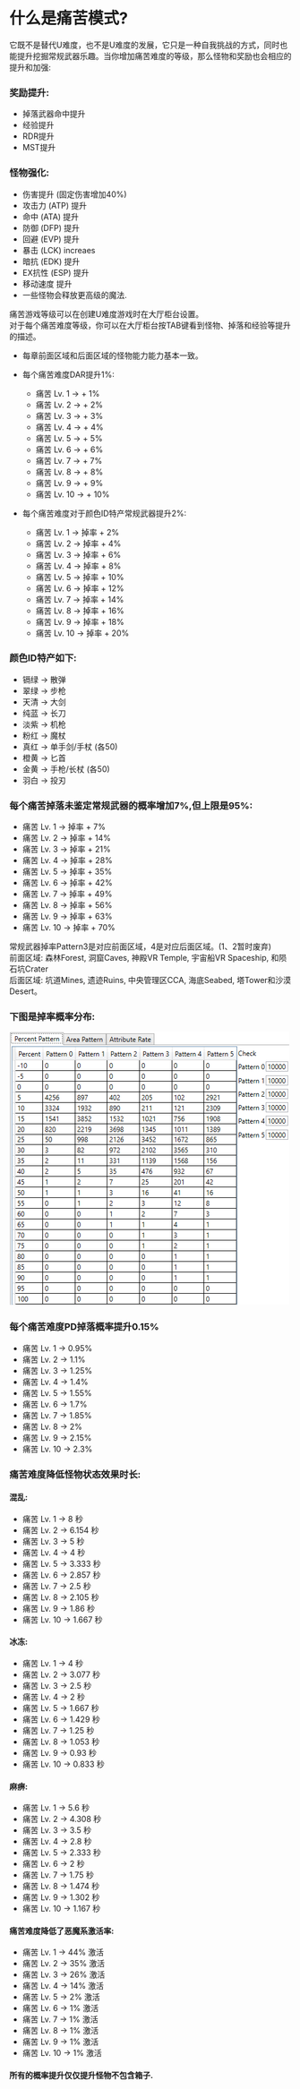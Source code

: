# 什么是痛苦模式?

它既不是替代U难度，也不是U难度的发展，它只是一种自我挑战的方式，同时也能提升挖掘常规武器乐趣。当你增加痛苦难度的等级，那么怪物和奖励也会相应的提升和加强:

### 奖励提升:

* 掉落武器命中提升  
* 经验提升  
* RDR提升  
* MST提升

### 怪物强化:
  
* 伤害提升 (固定伤害增加40%)  
* 攻击力 (ATP) 提升  
* 命中 (ATA) 提升  
* 防御 (DFP) 提升  
* 回避 (EVP) 提升  
* 暴击 (LCK) increaes  
* 暗抗 (EDK) 提升  
* EX抗性 (ESP) 提升  
* 移动速度 提升  
* 一些怪物会释放更高级的魔法.  

痛苦游戏等级可以在创建U难度游戏时在大厅柜台设置。  
对于每个痛苦难度等级，你可以在大厅柜台按TAB键看到怪物、掉落和经验等提升的描述。

- 每章前面区域和后面区域的怪物能力能力基本一致。
- 每个痛苦难度DAR提升1%:

    * 痛苦 Lv. 1 -> + 1%  
    * 痛苦 Lv. 2 -> + 2%  
    * 痛苦 Lv. 3 -> + 3%  
    * 痛苦 Lv. 4 -> + 4%  
    * 痛苦 Lv. 5 -> + 5%  
    * 痛苦 Lv. 6 -> + 6%  
    * 痛苦 Lv. 7 -> + 7%  
    * 痛苦 Lv. 8 -> + 8%  
    * 痛苦 Lv. 9 -> + 9%  
    * 痛苦 Lv. 10 -> + 10%  

- 每个痛苦难度对于颜色ID特产常规武器提升2%:

    * 痛苦 Lv. 1 -> 掉率 + 2%  
    * 痛苦 Lv. 2 -> 掉率 + 4%  
    * 痛苦 Lv. 3 -> 掉率 + 6%  
    * 痛苦 Lv. 4 -> 掉率 + 8%  
    * 痛苦 Lv. 5 -> 掉率 + 10%  
    * 痛苦 Lv. 6 -> 掉率 + 12%  
    * 痛苦 Lv. 7 -> 掉率 + 14%  
    * 痛苦 Lv. 8 -> 掉率 + 16%  
    * 痛苦 Lv. 9 -> 掉率 + 18%  
    * 痛苦 Lv. 10 -> 掉率 + 20%  

### **颜色ID特产如下:**

* 镉绿 -> 散弹  
* 翠绿 -> 步枪  
* 天清 -> 大剑  
* 纯蓝 -> 长刀  
* 淡紫 -> 机枪  
* 粉红 -> 魔杖  
* 真红 -> 单手剑/手杖 (各50)  
* 橙黄 -> 匕首  
* 金黄 -> 手枪/长杖 (各50)  
* 羽白 -> 投刃  

### **每个痛苦掉落未鉴定常规武器的概率增加7%,但上限是95%:**

* 痛苦 Lv. 1 -> 掉率 + 7%  
* 痛苦 Lv. 2 -> 掉率 + 14%  
* 痛苦 Lv. 3 -> 掉率 + 21%  
* 痛苦 Lv. 4 -> 掉率 + 28%  
* 痛苦 Lv. 5 -> 掉率 + 35%  
* 痛苦 Lv. 6 -> 掉率 + 42%  
* 痛苦 Lv. 7 -> 掉率 + 49%  
* 痛苦 Lv. 8 -> 掉率 + 56%  
* 痛苦 Lv. 9 -> 掉率 + 63%  
* 痛苦 Lv. 10 -> 掉率 + 70%  

常规武器掉率Pattern3是对应前面区域，4是对应后面区域。(1、2暂时废弃)  
前面区域: 森林Forest, 洞窟Caves, 神殿VR Temple, 宇宙船VR Spaceship, 和陨石坑Crater  
后面区域: 坑道Mines, 遗迹Ruins, 中央管理区CCA, 海底Seabed, 塔Tower和沙漠Desert。

### **下图是掉率概率分布:**

![compat](./static/img/percent_patterns.jpg)

### **每个痛苦难度PD掉落概率提升0.15%**

* 痛苦 Lv. 1 -> 0.95%  
* 痛苦 Lv. 2 -> 1.1%  
* 痛苦 Lv. 3 -> 1.25%  
* 痛苦 Lv. 4 -> 1.4%  
* 痛苦 Lv. 5 -> 1.55%  
* 痛苦 Lv. 6 -> 1.7%  
* 痛苦 Lv. 7 -> 1.85%  
* 痛苦 Lv. 8 -> 2%  
* 痛苦 Lv. 9 -> 2.15%  
* 痛苦 Lv. 10 -> 2.3%  

### **痛苦难度降低怪物状态效果时长:**

#### **混乱:**

* 痛苦 Lv. 1 -> 8 秒  
* 痛苦 Lv. 2 -> 6.154 秒  
* 痛苦 Lv. 3 -> 5 秒  
* 痛苦 Lv. 4 -> 4 秒  
* 痛苦 Lv. 5 -> 3.333 秒  
* 痛苦 Lv. 6 -> 2.857 秒  
* 痛苦 Lv. 7 -> 2.5 秒  
* 痛苦 Lv. 8 -> 2.105 秒  
* 痛苦 Lv. 9 -> 1.86 秒  
* 痛苦 Lv. 10 -> 1.667 秒  

#### **冰冻:**

* 痛苦 Lv. 1 -> 4 秒  
* 痛苦 Lv. 2 -> 3.077 秒  
* 痛苦 Lv. 3 -> 2.5 秒  
* 痛苦 Lv. 4 -> 2 秒  
* 痛苦 Lv. 5 -> 1.667 秒  
* 痛苦 Lv. 6 -> 1.429 秒
* 痛苦 Lv. 7 -> 1.25 秒  
* 痛苦 Lv. 8 -> 1.053 秒  
* 痛苦 Lv. 9 -> 0.93 秒  
* 痛苦 Lv. 10 -> 0.833 秒  

#### **麻痹:**

* 痛苦 Lv. 1 -> 5.6 秒  
* 痛苦 Lv. 2 -> 4.308 秒  
* 痛苦 Lv. 3 -> 3.5 秒  
* 痛苦 Lv. 4 -> 2.8 秒  
* 痛苦 Lv. 5 -> 2.333 秒  
* 痛苦 Lv. 6 -> 2 秒  
* 痛苦 Lv. 7 -> 1.75 秒  
* 痛苦 Lv. 8 -> 1.474 秒  
* 痛苦 Lv. 9 -> 1.302 秒  
* 痛苦 Lv. 10 -> 1.167 秒  

#### **痛苦难度降低了恶魔系激活率:**

* 痛苦 Lv. 1 -> 44% 激活  
* 痛苦 Lv. 2 -> 35% 激活  
* 痛苦 Lv. 3 -> 26% 激活  
* 痛苦 Lv. 4 -> 14% 激活  
* 痛苦 Lv. 5 -> 2% 激活  
* 痛苦 Lv. 6 -> 1% 激活  
* 痛苦 Lv. 7 -> 1% 激活  
* 痛苦 Lv. 8 -> 1% 激活  
* 痛苦 Lv. 9 -> 1% 激活  
* 痛苦 Lv. 10 -> 1% 激活  

#### **所有的概率提升仅仅提升怪物不包含箱子.**
